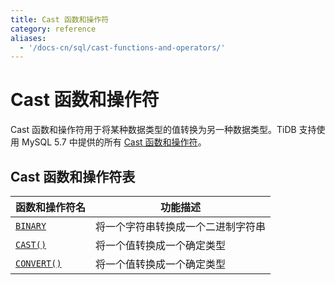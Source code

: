 ```yaml
---
title: Cast 函数和操作符
category: reference
aliases:
  - '/docs-cn/sql/cast-functions-and-operators/'
---
```


# Cast 函数和操作符

Cast 函数和操作符用于将某种数据类型的值转换为另一种数据类型。TiDB 支持使用 MySQL 5.7 中提供的所有 [Cast 函数和操作符](https://dev.mysql.com/doc/refman/5.7/en/cast-functions.html)。

## Cast 函数和操作符表

| 函数和操作符名                                                                                     | 功能描述              |
| ------------------------------------------------------------------------------------------- | ----------------- |
| [`BINARY`](https://dev.mysql.com/doc/refman/5.7/en/cast-functions.html#operator_binary)     | 将一个字符串转换成一个二进制字符串 |
| [`CAST()`](https://dev.mysql.com/doc/refman/5.7/en/cast-functions.html#function_cast)       | 将一个值转换成一个确定类型     |
| [`CONVERT()`](https://dev.mysql.com/doc/refman/5.7/en/cast-functions.html#function_convert) | 将一个值转换成一个确定类型     |

